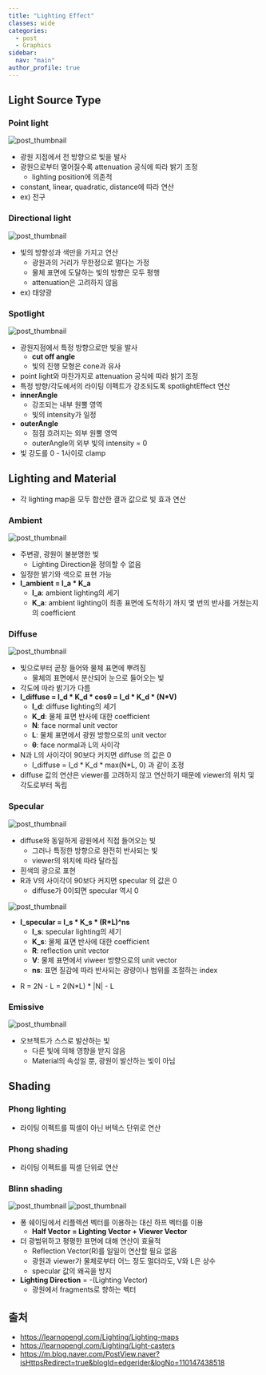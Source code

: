 ```yaml
---
title: "Lighting Effect"
classes: wide
categories: 
  - post
  - Graphics
sidebar:
  nav: "main"
author_profile: true
---
```

   
## Light Source Type    
### Point light

![post_thumbnail](/assets/images/pointlight.png)
- 광원 지점에서 전 방향으로 빛을 발사
- 광원으로부터 멀어질수록 attenuation 공식에 따라 밝기 조정
  - lighting position에 의존적
- constant, linear, quadratic, distance에 따라 연산
- ex) 전구

### Directional light

![post_thumbnail](/assets/images/directionallight.png)
- 빛의 방향성과 색만을 가지고 연산
  - 광원과의 거리가 무한정으로 멀다는 가정
  - 물체 표면에 도달하는 빛의 방향은 모두 평행
  - attenuation은 고려하지 않음
- ex) 태양광

### Spotlight

![post_thumbnail](/assets/images/spotlight.png)
- 광원지점에서 특정 방향으로만 빛을 발사
  - **cut off angle**
  - 빛의 진행 모형은 cone과 유사
- point light와 마찬가지로 attenuation 공식에 따라 밝기 조정
- 특정 방향/각도에서의 라이팅 이펙트가 강조되도록 spotlightEffect 연산
- **innerAngle**
    - 강조되는 내부 원뿔 영역 
    - 빛의 intensity가 일정
- **outerAngle**
  - 점점 흐려지는 외부 원뿔 영역
  - outerAngle의 외부 빛의 intensity = 0
- 빛 강도를 0 - 1사이로 clamp

## Lighting and Material
* 각 lighting map을 모두 합산한 결과 값으로 빛 효과 연산

### Ambient

![post_thumbnail](/assets/images/ambient.png)
- 주변광, 광원이 불분명한 빛
  - Lighting Direction을 정의할 수 없음
- 일정한 밝기와 색으로 표현 가능
- **I_ambient = I_a * K_a**
  - **I_a**: ambient lighting의 세기
  - **K_a**: ambient lighting이 최종 표면에 도착하기 까지 몇 번의 반사를 거쳤는지의 coefficient

### Diffuse

![post_thumbnail](/assets/images/diffuse.png)
- 빛으로부터 곧장 들어와 물체 표면에 뿌려짐
  - 물체의 표면에서 분산되어 눈으로 들어오는 빛
- 각도에 따라 밝기가 다름
- **I_diffuse = I_d * K_d * cosθ = I_d * K_d * (N*V)**
  - **I_d**: diffuse lighting의 세기
  - **K_d**: 물체 표면 반사에 대한 coefficient
  - **N**: face normal unit vector
  - **L**: 물체 표면에서 광원 방향으로의 unit vector
  - **θ**: face normal과 L의 사이각
- N과 L의 사이각이 90보다 커지면 diffuse 의 값은 0
  - I_diffuse = I_d * K_d * max(N*L, 0) 과 같이 조정
- diffuse 값의 연산은 viewer를 고려하지 않고 연산하기 때문에 viewer의 위치 및 각도로부터 독립

### Specular

![post_thumbnail](/assets/images/specular.png)    
- diffuse와 동일하게 광원에서 직접 들어오는 빛
  - 그러나 특정한 방향으로 완전히 반사되는 빛
  - viewer의 위치에 따라 달라짐
- 흰색의 광으로 표현
- R과 V의 사이각이 90보다 커지면 specular 의 값은 0
  - diffuse가 0이되면 specular 역시 0

![post_thumbnail](/assets/images/spec_vectors.png)    
- **I_specular = I_s * K_s * (R*L)^ns**
  - **I_s**: specular lighting의 세기
  - **K_s**: 물체 표면 반사에 대한 coefficient
  - **R**: reflection unit vector
  - **V**: 물체 표면에서 viweer 방향으로의 unit vector
  - **ns**: 표면 질감에 따라 반사되는 광량이나 범위를 조절하는 index
* R = 2N - L = 2(N*L) * |N| - L

### Emissive
![post_thumbnail](/assets/images/emissive.png)
* 오브젝트가 스스로 발산하는 빛
  * 다른 빛에 의해 영향을 받지 않음
  * Material의 속성일 뿐, 광원이 발산하는 빛이 아님

## Shading
### Phong lighting
* 라이팅 이펙트를 픽셀이 아닌 버텍스 단위로 연산

### Phong shading
* 라이팅 이펙트를 픽셀 단위로 연산

### Blinn shading

![post_thumbnail](/assets/images/phong1.png)
![post_thumbnail](/assets/images/phong2.png)
* 퐁 쉐이딩에서 리플렉션 벡터를 이용하는 대신 하프 벡터를 이용
  * **Half Vector = Lighting Vector + Viewer Vector**
* 더 광범위하고 평평한 표면에 대해 연산이 효율적
  * Reflection Vector(R)를 일일이 연산할 필요 없음
  * 광원과 viewer가 물체로부터 어느 정도 멀더라도, V와 L은 상수
  * specular 값의 왜곡을 방지
* **Lighting Direction** = -(Lighting Vector)
  * 광원에서 fragments로 향하는 벡터
  
## 출처
* <https://learnopengl.com/Lighting/Lighting-maps>
* <https://learnopengl.com/Lighting/Light-casters>  
* <https://m.blog.naver.com/PostView.naver?isHttpsRedirect=true&blogId=edgerider&logNo=110147438518>